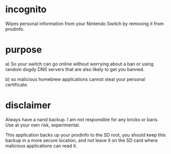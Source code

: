 # incognito
Wipes personal information from your Nintendo Switch by removing it from prodinfo.

# purpose
a) So your switch can go online without worrying about a ban or using random dogdy DNS servers that are also likely to get you banned.

b) so malicious homebrew applications cannot steal your personal certificate.

# disclaimer
Always have a nand backup.  I am not responsible for any bricks or bans.  Use at your own risk, experimental.

This application backs up your prodinfo to the SD root, you should keep this backup in a more secure location, and not leave it on the SD card where malicious applications can read it.
